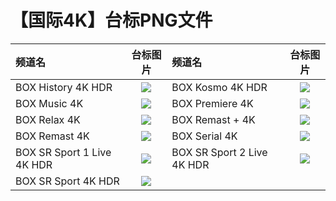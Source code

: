 # 【国际4K】台标PNG文件
|频道名|台标图片|频道名|台标图片|
|:---|:---:|:---|:---:|
|BOX History 4K HDR|<img src="https://raw.githubusercontent.com/samkolau/TVLOGO/main/logo/4K/BOX History 4K HDR.png">|BOX Kosmo 4K HDR|<img src="https://raw.githubusercontent.com/samkolau/TVLOGO/main/logo/4K/BOX Kosmo 4K HDR.png">|
|BOX Music 4K|<img src="https://raw.githubusercontent.com/samkolau/TVLOGO/main/logo/4K/BOX Music 4K.png">|BOX Premiere 4K|<img src="https://raw.githubusercontent.com/samkolau/TVLOGO/main/logo/4K/BOX Premiere 4K.png">|
|BOX Relax 4K|<img src="https://raw.githubusercontent.com/samkolau/TVLOGO/main/logo/4K/BOX Relax 4K.png">|BOX Remast + 4K|<img src="https://raw.githubusercontent.com/samkolau/TVLOGO/main/logo/4K/BOX Remast + 4K.png">|
|BOX Remast 4K|<img src="https://raw.githubusercontent.com/samkolau/TVLOGO/main/logo/4K/BOX Remast 4K.png">|BOX Serial 4K|<img src="https://raw.githubusercontent.com/samkolau/TVLOGO/main/logo/4K/BOX Serial 4K.png">|
|BOX SR Sport 1 Live 4K HDR|<img src="https://raw.githubusercontent.com/samkolau/TVLOGO/main/logo/4K/BOX SR Sport 1 Live 4K HDR.png">|BOX SR Sport 2 Live 4K HDR|<img src="https://raw.githubusercontent.com/samkolau/TVLOGO/main/logo/4K/BOX SR Sport 2 Live 4K HDR.png">|
|BOX SR Sport 4K HDR|<img src="https://raw.githubusercontent.com/samkolau/TVLOGO/main/logo/4K/BOX SR Sport 4K HDR.png">|
